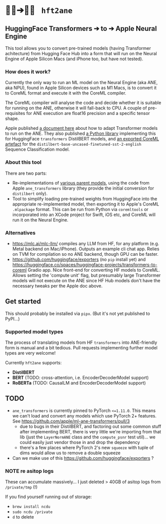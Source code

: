 # 🤗🤖➔🍏🧠 &nbsp; `hft2ane`
## HuggingFace Transformers ➔ to ➔ Apple Neural Engine

This tool allows you to convert pre-trained models (having Transformer achitecture) from Hugging Face Hub into a form that will run on the Neural Engine of Apple Silicon Macs (and iPhone too, but have not tested).

### How does it work?

Currently the only way to run an ML model on the Neural Engine (aka ANE, aka NPU), found in Apple Silicon devices such as M1 Macs, is to convert it to CoreML format and execute it with the CoreML compiler.

The CoreML compiler will analyse the code and decide whether it is suitable for running on the ANE, otherwise it will fall-back to CPU.  A couple of pre-requisites for ANE execution are float16 precision and a specific tensor shape.

Apple published [a document here](https://machinelearning.apple.com/research/neural-engine-transformers) about how to adapt Transformer models to run on the ANE. They also published [a Python library](https://github.com/apple/ml-ane-transformers) implementing this for HuggingFace `transformers` DistilBERT models, and [an exported CoreML artefact](https://huggingface.co/apple/ane-distilbert-base-uncased-finetuned-sst-2-english) for the `distilbert-base-uncased-finetuned-sst-2-english` Sequence Classification model.

### About this tool

There are two parts:

- Re-implementations of [various parent models](#supported-model-types), using the code from Apple `ane_transformers` library (they provide the initial conversion for `distilbert` only).
- Tool to simplify loading pre-trained weights from HuggingFace into the appropriate re-implemented model, then exporting it to Apple's CoreML `.mlpackage` format. This can be run from Python via `coremltools` or incorporated into an XCode project for Swift, iOS etc, and CoreML will run it on the Neural Engine.

### Alternatives

- https://mlc.ai/mlc-llm/ compiles any LLM from HF, for any platform (e.g. Metal backend on Mac/iPhone). Outputs an example cli chat app. Relies on TVM for compilation so no ANE backend, though GPU can be faster.
- https://github.com/huggingface/exporters (no `pip` install yet) and https://huggingface.co/spaces/huggingface-projects/transformers-to-coreml Gradio app. Nice front-end for converting HF models to CoreML. Allows setting the 'compute unit' flag, but presumably large Transformer models will not execute on the ANE since HF Hub models don't have the necessary tweaks per the Apple doc above.

## Get started

This should probably be installed via `pipx`. (But it's not yet published to PyPI...)

### Supported model types

The process of translating models from HF `transformers` into ANE-friendly form is manual and a bit tedious. Pull requests implementing further model types are very welcome!

Currently `hft2ane` supports:

- **DistilBERT**
- **BERT** (TODO: cross-attention, i.e. EncoderDecoderModel support)
- **RoBERTa** (TODO: CausalLM and EncoderDecoderModel support)

## TODO

- `ane_transformers` is currently pinned to PyTorch `<=1.11.0`. This means we can't load and convert any models which use PyTorch 2+ features. See https://github.com/apple/ml-ane-transformers/pull/3
  - due to bugs in their DistilBERT, and factoring out some common stuff after implementing BERT, there is very little we're importing from that lib (just the `LayerNormANE` class and the `compute_psnr` test util)... we could easily just vendor those in and drop the dependency
  - there's a few places where PyTorch 2's new `squeeze` with tuple of dims would allow us to remove a double squeeze
- Can we make use of this https://github.com/huggingface/exporters ?

### NOTE re asitop logs

These can accumulate massively... I just deleted > 40GB of asitop logs from `/private/tmp` (!)

If you find yourself running out of storage:
- `brew install ncdu`
- `sudo ncdu /private`
- `d` to delete
